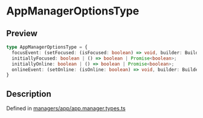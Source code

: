 
      
# AppManagerOptionsType

<div class="api-docs__section" data-reactroot="">

## Preview

</div><div class="api-docs__preview type" data-reactroot="">

```ts
type AppManagerOptionsType = {
  focusEvent: (setFocused: (isFocused: boolean) => void, builder: BuilderInstance) => void; 
  initiallyFocused: boolean | () => boolean | Promise<boolean>; 
  initiallyOnline: boolean | () => boolean | Promise<boolean>; 
  onlineEvent: (setOnline: (isOnline: boolean) => void, builder: BuilderInstance) => void; 
}
```

</div><div class="api-docs__section" data-reactroot="">

## Description

</div><div class="api-docs__description" data-reactroot=""><span class="api-docs__do-not-parse">



</span></div><div class="api-docs__definition" data-reactroot="">

Defined in [managers/app/app.manager.types.ts](https://github.com/BetterTyped/hyper-fetch/blob/089b54eb/packages/core/src/managers/app/app.manager.types.ts#L3)

</div>